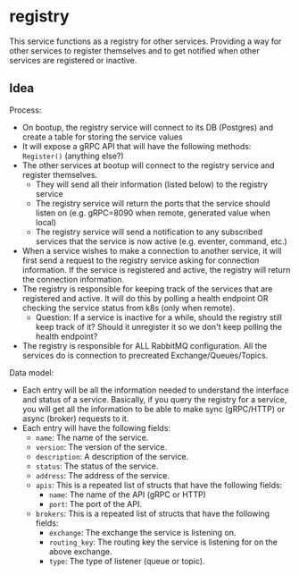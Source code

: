 # registry

This service functions as a registry for other services. Providing a way for other services to register themselves and to get notified when other services are registered or inactive.

## Idea

Process:

- On bootup, the registry service will connect to its DB (Postgres) and create a table for storing the service values
- It will expose a gRPC API that will have the following methods: `Register()` (anything else?)
- The other services at bootup will connect to the registry service and register themselves.
  - They will send all their information (listed below) to the registry service
  - The registry service will return the ports that the service should listen on (e.g. gRPC=8090 when remote, generated value when local)
  - The registry service will send a notification to any subscribed services that the service is now active (e.g. eventer, command, etc.)
- When a service wishes to make a connection to another service, it will first send a request to the registry service asking for connection information. If the service is registered and active, the registry will return the connection information.
- The registry is responsible for keeping track of the services that are registered and active. It will do this by polling a health endpoint OR checking the service status from k8s (only when remote).
  - Question: If a service is inactive for a while, should the registry still keep track of it? Should it unregister it so we don't keep polling the health endpoint?
- The registry is responsible for ALL RabbitMQ configuration. All the services do is connection to precreated Exchange/Queues/Topics.

Data model:

- Each entry will be all the information needed to understand the interface and status of a service. Basically, if you query the registry for a service, you will get all the information to be able to make sync (gRPC/HTTP) or async (broker) requests to it.
- Each entry will have the following fields:
  - `name`: The name of the service.
  - `version`: The version of the service.
  - `description`: A description of the service.
  - `status`: The status of the service.
  - `address`: The address of the service.
  - `apis`: This is a repeated list of structs that have the following fields:
    - `name`: The name of the API (gRPC or HTTP)
    - `port`: The port of the API.
  - `brokers`: This is a repeated list of structs that have the following fields:
    - `exchange`: The exchange the service is listening on.
    - `routing_key`: The routing key the service is listening for on the above exchange.
    - `type`: The type of listener (queue or topic).
